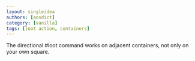 ```yaml
---
layout: singleidea
authors: [aosdict]
category: [vanilla]
tags: [loot action, containers]
---
```

The directional #loot command works on adjacent containers, not only on your own square.
